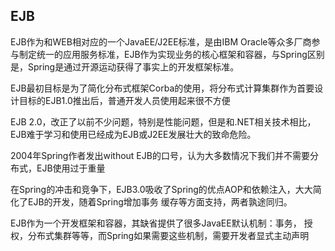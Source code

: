 ## EJB

EJB作为和WEB相对应的一个JavaEE/J2EE标准，是由IBM Oracle等众多厂商参与制定统一的应用服务标准，EJB作为实现业务的核心框架和容器，与Spring区别是，Spring是通过开源运动获得了事实上的开发框架标准。

EJB最初目标是为了简化分布式框架Corba的使用，将分布式计算集群作为首要设计目标的EJB1.0推出后，普通开发人员使用起来很不方便

EJB 2.0，改正了以前不少问题，特别是性能问题，但是和.NET相关技术相比，EJB难于学习和使用已经成为EJB或J2EE发展壮大的致命危险。

2004年Spring作者发出without EJB的口号，认为大多数情况下我们并不需要分布式，EJB使用过于重量

在Spring的冲击和竞争下，EJB3.0吸收了Spring的优点AOP和依赖注入，大大简化了EJB的开发，随着Spring增加事务 缓存等方面支持，两者孰途同归。




EJB作为一个开发框架和容器，其缺省提供了很多JavaEE默认机制：事务， 授权，分布式集群等等，而Spring如果需要这些机制，需要开发者显式主动声明



